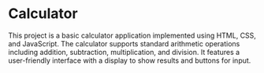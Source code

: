 # Calculator
This project is a basic calculator application implemented using HTML, CSS, and JavaScript. The calculator supports standard arithmetic operations including addition, subtraction, multiplication, and division. It features a user-friendly interface with a display to show results and buttons for input.